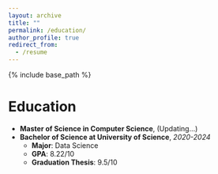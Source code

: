 ```yaml
---
layout: archive
title: ""
permalink: /education/
author_profile: true
redirect_from:
  - /resume
---
```


{% include base_path %}

# Education
- **Master of Science in Computer Science**, (Updating...)
- **Bachelor of Science at University of Science**, *2020-2024*
  - **Major**: Data Science
  - **GPA**: 8.22/10
  - **Graduation Thesis**: 9.5/10

<!-- <div style="display: flex; justify-content: center; gap: 10px; margin-left: 80px;">
  <img src="/images/certification.jpg" alt="Certification" width="70%" height="auto">
  <img src="/images/cover_cer.jpg" alt="Certification" width="45%" height="auto">
</div> -->
